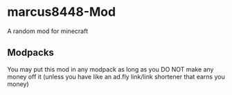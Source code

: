 # marcus8448-Mod
A random mod for minecraft

Modpacks
----------------------
You may put this mod in any modpack as long as you DO NOT make any money off it (unless you have like an ad.fly link/link shortener that earns you money)


